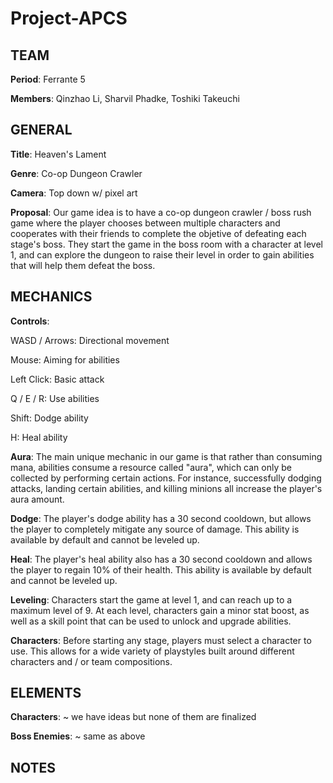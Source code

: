 # Project-APCS

## TEAM

**Period**: Ferrante 5

**Members**: Qinzhao Li, Sharvil Phadke, Toshiki Takeuchi

## GENERAL

**Title**: Heaven's Lament

**Genre**: Co-op Dungeon Crawler

**Camera**: Top down w/ pixel art

**Proposal**: Our game idea is to have a co-op dungeon crawler / boss rush game where the player chooses between multiple characters and cooperates with their friends to complete the objetive of defeating each stage's boss. They start the game in the boss room with a character at level 1, and can explore the dungeon to raise their level in order to gain abilities that will help them defeat the boss.

## MECHANICS

**Controls**:

WASD / Arrows: Directional movement

Mouse: Aiming for abilities

Left Click: Basic attack

Q / E / R: Use abilities

Shift: Dodge ability

H: Heal ability

**Aura**: The main unique mechanic in our game is that rather than consuming mana, abilities consume a resource called "aura", which can only be collected by performing certain actions. For instance, successfully dodging attacks, landing certain abilities, and killing minions all increase the player's aura amount.

**Dodge**: The player's dodge ability has a 30 second cooldown, but allows the player to completely mitigate any source of damage. This ability is available by default and cannot be leveled up.

**Heal**: The player's heal ability also has a 30 second cooldown and allows the player to regain 10% of their health. This ability is available by default and cannot be leveled up.

**Leveling**: Characters start the game at level 1, and can reach up to a maximum level of 9. At each level, characters gain a minor stat boost, as well as a skill point that can be used to unlock and upgrade abilities.

**Characters**: Before starting any stage, players must select a character to use. This allows for a wide variety of playstyles built around different characters and / or team compositions.

## ELEMENTS

**Characters**: ~ we have ideas but none of them are finalized

**Boss Enemies**: ~ same as above

## NOTES

<!-- 

# Engine Notes

## Disunity Nodes

**Node** is the base node and has children.

**UndrawnNode** is a Node that is not visible in the game. They can only have other UndrawnNodes as children.

**Camera** is a UndrawnNode that controls the viewport.

**Controller** is an UndrawnNode that controls a body node.

**MoveAction** is an UndrawnNode that performs a movement action.

**DrawnNode** is a Node that is visible in the game.

**Node2D** is a DrawnNode with a transform. It renders its children relative to its own transform.

**Sprite** is a Node2D that renders an image or animation.

**Body** is a Node2D that handles movement and collision.

## Game Nodes

**PlayerController** is a Controller that is controlled by player inputs.

**WalkAction** is a MoveAction that allows directional movement.

# Networking
To synchronize an object between server/client, register
it to a SyncHandler with `SyncHandler::register(Object)`.
## Codec
codec is predefined for primitives and objects with
annotated fields. If you want to sync classes you can
not modify, use `SyncableWrapper<T>`. If you want to
use a different codec for classes you can modify,
implement `SelfCodec<T>`.
### Predefined Codec
By annotating a field in a class with annotations in
`disunity.annotations.syncedfield`, you can specify
which fields should be included in the packet. 
### Defining Codec
by implementing `SelfCodec<T>`, you can override the
codec being used. There are primitive codecs available
in `CODEC` enum. Codec implementations are expected
to append and consume equal amounts of bytes after
encoding decoding.
`<T> T decode(T, InputStream)` is expected to return a
decoded value, which can also be the first argument
with mutated fields.
-->